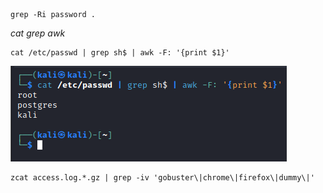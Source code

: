 ```
grep -Ri password .
```

*cat grep awk*

```
cat /etc/passwd | grep sh$ | awk -F: '{print $1}'
```

![](Pasted%20image%2020231014192532.png)

```
zcat access.log.*.gz | grep -iv 'gobuster\|chrome\|firefox\|dummy\|'
```

